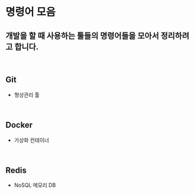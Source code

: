 # 명령어 모음

## 개발을 할 때 사용하는 툴들의 명령어들을 모아서 정리하려고 합니다.

<br>

## Git
- 형상관리 툴

<br>

## Docker
- 가상화 컨테이너

<br>

## Redis
- NoSQL 메모리 DB